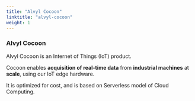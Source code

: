 ```yaml
---
title: "Alvyl Cocoon"
linktitle: "alvyl-cocoon"
weight: 1
---
```


### Alvyl Cocoon

Alvyl Cocoon is an Internet of Things (IoT) product.

Cocoon enables **acquisition of real-time data** from **industrial machines** at **scale**, using our IoT edge hardware.

It is optimized for cost, and is based on Serverless model of Cloud Computing.
